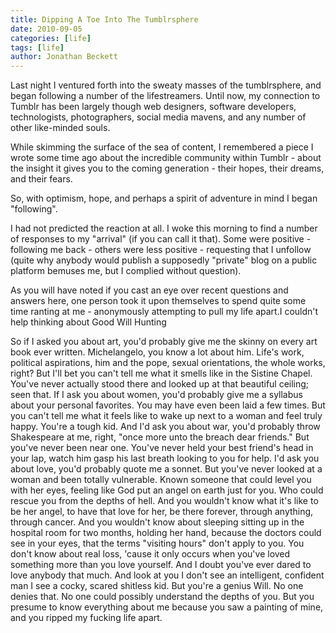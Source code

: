 ```yaml
---
title: Dipping A Toe Into The Tumblrsphere
date: 2010-09-05
categories: [life]
tags: [life]
author: Jonathan Beckett
---
```


Last night I ventured forth into the sweaty masses of the tumblrsphere, and began following a number of the lifestreamers. Until now, my connection to Tumblr has been largely though web designers, software developers, technologists, photographers, social media mavens, and any number of other like-minded souls.

While skimming the surface of the sea of content, I remembered a piece I wrote some time ago about the incredible community within Tumblr - about the insight it gives you to the coming generation - their hopes, their dreams, and their fears.

So, with optimism, hope, and perhaps a spirit of adventure in mind I began "following".

I had not predicted the reaction at all. I woke this morning to find a number of responses to my "arrival" (if you can call it that). Some were positive - following me back - others were less positive - requesting that I unfollow (quite why anybody would publish a supposedly "private" blog on a public platform bemuses me, but I complied without question).

As you will have noted if you cast an eye over recent questions and answers here, one person took it upon themselves to spend quite some time ranting at me - anonymously attempting to pull my life apart.I couldn't help thinking about Good Will Hunting

So if I asked you about art, you'd probably give me the skinny on every art book ever written. Michelangelo, you know a lot about him. Life's work, political aspirations, him and the pope, sexual orientations, the whole works, right? But I'll bet you can't tell me what it smells like in the Sistine Chapel. You've never actually stood there and looked up at that beautiful ceiling; seen that. If I ask you about women, you'd probably give me a syllabus about your personal favorites. You may have even been laid a few times. But you can't tell me what it feels like to wake up next to a woman and feel truly happy. You're a tough kid. And I'd ask you about war, you'd probably throw Shakespeare at me, right, "once more unto the breach dear friends." But you've never been near one. You've never held your best friend's head in your lap, watch him gasp his last breath looking to you for help. I'd ask you about love, you'd probably quote me a sonnet. But you've never looked at a woman and been totally vulnerable. Known someone that could level you with her eyes, feeling like God put an angel on earth just for you. Who could rescue you from the depths of hell. And you wouldn't know what it's like to be her angel, to have that love for her, be there forever, through anything, through cancer. And you wouldn't know about sleeping sitting up in the hospital room for two months, holding her hand, because the doctors could see in your eyes, that the terms "visiting hours" don't apply to you. You don't know about real loss, 'cause it only occurs when you've loved something more than you love yourself. And I doubt you've ever dared to love anybody that much. And look at you I don't see an intelligent, confident man I see a cocky, scared shitless kid. But you're a genius Will. No one denies that. No one could possibly understand the depths of you. But you presume to know everything about me because you saw a painting of mine, and you ripped my fucking life apart.